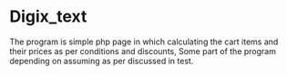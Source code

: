 # Digix_text
The program is simple php page in which calculating the cart items and their prices as per conditions and discounts, Some part of the program depending on assuming as per discussed in test.
